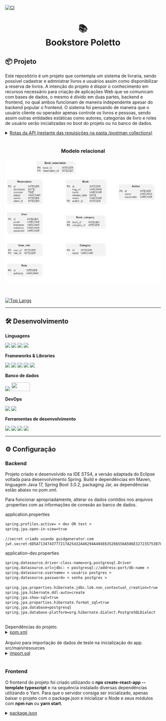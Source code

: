 [![CI](https://github.com/crysisprophet1234/Bookstore-Poletto/actions/workflows/main.yaml/badge.svg?branch=main)](https://github.com/crysisprophet1234/Bookstore-Poletto/actions/workflows/main.yaml)


<h1 align="center">
📚<br>Bookstore Poletto
</h1>

## 📦 Projeto

 Este repositório é um projeto que contempla um sistema de livraria, sendo possível cadastrar e admnistrar livros e usuários assim como disponibilizar a reserva de livros. A intenção do projeto é dispor o conhecimento em recursos necessário para criação de aplicações Web que se comunicam com bases de dados, o mesmo é divido em duas partes, backend e frontend, no qual ambos funcionam de maneira independente apesar do backend popular o frontend. O sistema foi pensando de maneira que o usuário cliente ou operador apenas controle os livros e pessoas, sendo assim outras entidades estáticas como autores, categorias de livro e roles de usuário serão inicializadas no boot do projeto ou no banco de dados.

 <details>
    <summary><u>Rotas da API (restante das requisições na pasta /postman collections)</u></summary>

| Verbo HTTP 	|                  CRUD                  	|                         URL                        	|                                   Valor                                   	|
|:----------:	|:--------------------------------------:	|:--------------------------------------------------:	|:-------------------------------------------------------------------------:	|
|     GET    	|              Read all books            	|             localhost:8080/api/v1/books            	|                                    -/-                                    	|
|     GET    	|             Read book by id            	|        localhost:8080/api/v1/books/${valor}        	|                                ID do livro                                	|
|     GET    	|           Read book by status          	|     localhost:8080/api/v1books?booked=${valor}     	|                        0 = disponível 1 = reservado                       	|
|    POST    	|               Create book              	|             localhost:8080/api/v1/books            	| raw/JSON: { name, releaseDate, imgUrl, author { id }, categories { id } } 	|
|     PUT    	|               Update book              	|        localhost:8080/api/v1/books/${valor}        	|                 ID do livro  raw/JSON: { dados de insert }                	|
|    POST    	| Create reservation, update book status 	|         localhost:8080/api/v1/reservations         	|              raw/JSON:  { weeks, cliente { id }, books { id }             	|
|     PUT    	| Update reservation, update book status 	| localhost:8080/api/v1/reservations/return/${valor} 	|                        ID do livro a ser devolvido                        	| 
|	 POST		|			Authenticate user				|		localhost:8080/api/v1/authenticate				|						raw/JSON: { email, password }							|
|	 POST		|			   Create user					|		   localhost:8080/api/v1/register				| 		raw/JSON: { firstname, lastname, email, password, roles { id } }		| 

 </details>

 <br>

 <h3 align="center">Modelo relacional</h3>

<p align="right">
 <img src="model.png" />
</p>

 <br>

[![Top Langs](https://github-readme-stats-crysisprophet1234.vercel.app/api/top-langs/?username=crysisprophet1234&exclude_repo=DSCatalog,springboot3-jpa-demo,springboot3-security6-JWT-demo,cv-poletto,DSViaCEP,github-readme-stats&custom_title=Tecnologias%20utilizadas&langs_count=10&layout=compact)](https://github.com/anuraghazra/github-readme-stats)


---

## 🛠️ Desenvolvimento

**Linguagens**

<p>
<img src="https://img.shields.io/badge/Java-ED8B00?style=for-the-badge&logo=java&logoColor=white" />

<img src="https://img.shields.io/badge/JavaScript-323330?style=for-the-badge&logo=javascript&logoColor=F7DF1E" />

<img src="https://img.shields.io/badge/HTML5-E34F26?style=for-the-badge&logo=html5&logoColor=white" />

<img src="https://img.shields.io/badge/CSS3-1572B6?style=for-the-badge&logo=css3&logoColor=white" />
</p>

**Frameworks & Libraries**

<p>
<img src="https://img.shields.io/badge/Spring-6DB33F?style=for-the-badge&logo=spring&logoColor=white" />

<img src="https://img.shields.io/badge/React-20232A?style=for-the-badge&logo=react&logoColor=61DAFB" />

<img src="https://img.shields.io/badge/Sass-CC6699?style=for-the-badge&logo=sass&logoColor=white" />

<img src="https://img.shields.io/badge/TypeScript-007ACC?style=for-the-badge&logo=typescript&logoColor=white" />

<img src="https://img.shields.io/badge/Bootstrap-563D7C?style=for-the-badge&logo=bootstrap&logoColor=white" />
</p>

**Banco de dados**

<p>
<img src="https://img.shields.io/badge/PostgreSQL-316192?style=for-the-badge&logo=postgresql&logoColor=white" />

<img height="28px" width="60px" src="http://h2database.com/html/images/h2-logo-2.png" />
</p>

**DevOps**

<p>
<img src="https://img.shields.io/badge/Git-E34F26?style=for-the-badge&logo=git&logoColor=white" />

<img src="https://img.shields.io/badge/GitHub-100000?style=for-the-badge&logo=github&logoColor=white" />
</p>

**Ferramentas de desenvolvimento**

<p>
<img src="https://img.shields.io/badge/-Visual%20Studio%20Code-333333?style=for-the-badge&logo=visual-studio-code&logoColor=007ACC" />

<img src="https://img.shields.io/badge/-Eclipse-E34F26?style=for-the-badge&logo=eclipse-ide&logoColor=2C2255" />

<img src="https://img.shields.io/badge/-Postman-323330?style=for-the-badge&logo=postman" />

<img src="https://img.shields.io/badge/-pgAdmin4-404D59?style=for-the-badge&logo=postgresql" />
</p>

---

## ⚙️ Configuração

<h3>Backend</h3>

<p> Projeto criado e desenvolvido na IDE STS4, a versão adaptada do Eclipse voltada para desenvolvimento Spring. Build e dependências em Maven, linguagem Java 17, Spring Boot 3.0.2, packaging Jar, as dependências estão abaixo no pom.xml.
</p>

<p>Para funcionar apropriadamente, alterar os dados contidos nos arquivos .properties com as informações de conexão ao banco de dados.
</p>

application.properties

```
spring.profiles.active= < dev OR test >
spring.jpa.open-in-view=true

//secret criado usando guidgenerator.com
jwt.secret:6D5A7134743777217A25432A46294A404E635266556A586E3272357538782F41

```

application-dev.properties

```
spring.datasource.driver-class-name=org.postgresql.Driver
spring.datasource.url=jdbc: < postgresql://address:port/db-name >
spring.datasource.username= < usuário postgres >
spring.datasource.password= < senha postgres >

spring.jpa.properties.hibernate.jdbc.lob.non_contextual_creation=true
spring.jpa.hibernate.ddl-auto=create
spring.jpa.show-sql=true
spring.jpa.properties.hibernate.format_sql=true
spring.jpa.database=postgresql
spring.jpa.database-platform=org.hibernate.dialect.PostgreSQLDialect

```
<br>
Dependências do projeto.

<details>
    <summary><u>pom.xml</u></summary>

```
<?xml version="1.0" encoding="UTF-8"?>
<project xmlns="http://maven.apache.org/POM/4.0.0" xmlns:xsi="http://www.w3.org/2001/XMLSchema-instance" xsi:schemaLocation="http://maven.apache.org/POM/4.0.0 https://maven.apache.org/xsd/maven-4.0.0.xsd">
	<modelVersion>4.0.0</modelVersion>
	<parent>
		<groupId>org.springframework.boot</groupId>
		<artifactId>spring-boot-starter-parent</artifactId>
		<version>3.0.2</version>
		<relativePath /> <!-- lookup parent from repository -->
	</parent>
	<groupId>com.poletto</groupId>
	<artifactId>bookstore</artifactId>
	<version>0.0.1-SNAPSHOT</version>
	<name>bookstore</name>
	<description>bookstore project-interact</description>
	<properties>
		<java.version>17</java.version>
	</properties>
	<dependencies>
		<dependency>
			<groupId>org.springframework.boot</groupId>
			<artifactId>spring-boot-starter-data-jpa</artifactId>
		</dependency>
		<dependency>
			<groupId>org.springframework.boot</groupId>
			<artifactId>spring-boot-starter-security</artifactId>
		</dependency>
		<dependency>
			<groupId>org.springframework.boot</groupId>
			<artifactId>spring-boot-starter-web</artifactId>
		</dependency>
		<dependency>
			<groupId>com.h2database</groupId>
			<artifactId>h2</artifactId>
			
		</dependency>
		<dependency>
			<groupId>org.postgresql</groupId>
			<artifactId>postgresql</artifactId>
			
		</dependency>
		<dependency>
			<groupId>org.springframework.boot</groupId>
			<artifactId>spring-boot-starter-test</artifactId>
			<scope>test</scope>
		</dependency>
		<dependency>
			<groupId>org.springframework.security</groupId>
			<artifactId>spring-security-test</artifactId>
			<scope>test</scope>
		</dependency>
		<dependency>
			<groupId>io.jsonwebtoken</groupId>
			<artifactId>jjwt-api</artifactId>
			<version>0.11.5</version>
		</dependency>
		<dependency>
			<groupId>io.jsonwebtoken</groupId>
			<artifactId>jjwt-impl</artifactId>
			<version>0.11.5</version>
		</dependency>
		<dependency>
			<groupId>io.jsonwebtoken</groupId>
			<artifactId>jjwt-jackson</artifactId>
			<version>0.11.5</version>
		</dependency>
	</dependencies>
	<build>
		<plugins>
			<plugin>
				<groupId>org.springframework.boot</groupId>
				<artifactId>spring-boot-maven-plugin</artifactId>
			</plugin>
		</plugins>
	</build>
</project>
```

</details>

<br>
Arquivo para importação de dados de teste na inicialização do app. src/main/resources

<details>
    <summary><u>import.sql</u></summary>

```
--usuarios

INSERT INTO tb_user VALUES (default, 'leo@gmail.com', 'Leonardo', 'Poletto Casagrande', '$2a$10$YYdXGIgspPM/gnVuk1S/m.NqKmE3Gg3gkWLk74PRlpnnqELnpyW7O');
INSERT INTO tb_user VALUES (default, 'admin@gmail.com', 'Admin', 'Admin', '$2a$10$eACCYoNOHEqXve8aIWT8Nu3PkMXWBaOxJ9aORUYzfMQCbVBIhZ8tG');
INSERT INTO tb_user VALUES (default, 'john@gmail.com', 'John', 'Doe', '$2a$10$eACCYoNOHEqXve8aIWT8Nu3PkMXWBaOxJ9aORUYzfMQCbVBIhZ8tG');
INSERT INTO tb_user VALUES (default, 'customer@gmail.com', 'Customer', 'Customer', '$2a$10$eACCYoNOHEqXve8aIWT8Nu3PkMXWBaOxJ9aORUYzfMQCbVBIhZ8tG');

INSERT INTO tb_role (authority) VALUES ('ROLE_CUSTOMER');
INSERT INTO tb_role (authority) VALUES ('ROLE_OPERATOR');
INSERT INTO tb_role (authority) VALUES ('ROLE_ADMIN');

INSERT INTO tb_user_role (user_id, role_id) VALUES (1, 1);
INSERT INTO tb_user_role (user_id, role_id) VALUES (1, 2);
INSERT INTO tb_user_role (user_id, role_id) VALUES (1, 3);
INSERT INTO tb_user_role (user_id, role_id) VALUES (2, 1);
INSERT INTO tb_user_role (user_id, role_id) VALUES (2, 2);
INSERT INTO tb_user_role (user_id, role_id) VALUES (2, 3);
INSERT INTO tb_user_role (user_id, role_id) VALUES (3, 1);
INSERT INTO tb_user_role (user_id, role_id) VALUES (3, 2);
INSERT INTO tb_user_role (user_id, role_id) VALUES (4, 1);

--livros

INSERT INTO tb_category VALUES (default, 'thriller');
INSERT INTO tb_category VALUES (default, 'fantasy');
INSERT INTO tb_category VALUES (default, 'romance');
INSERT INTO tb_category VALUES (default, 'engineering');
INSERT INTO tb_category VALUES (default, 'adventure');
INSERT INTO tb_category VALUES (default, 'terror');
INSERT INTO tb_category VALUES (default, 'biography');
INSERT INTO tb_category VALUES (default, 'comedy');
INSERT INTO tb_category VALUES (default, 'children and family');
INSERT INTO tb_category VALUES (default, 'nature');
INSERT INTO tb_category VALUES (default, 'politics');

INSERT INTO tb_author VALUES (default, 'United States', 'Stephen King');
INSERT INTO tb_author VALUES (default, 'United States', 'Robert Cecil Martin');
INSERT INTO tb_author VALUES (default, 'United States', 'H. P. Lovecraft');
INSERT INTO tb_author VALUES (default, 'United Kingdom', 'J. K. Rowling');
INSERT INTO tb_author VALUES (default, 'United States', 'George R. R. Martin');
INSERT INTO tb_author VALUES (default, 'Brazil', 'Ailton Krenak');

INSERT INTO tb_book VALUES (default, 'https://m.media-amazon.com/images/I/61dOYnvCQ2L._SY344_BO1,204,203,200_QL70_ML2_.jpg', 'Outsider', '2018-05-22', 'AVAILABLE', 1);  --'AVAILABLE'
INSERT INTO tb_book VALUES (default, 'https://m.media-amazon.com/images/I/41SH-SvWPxL.jpg', 'Clean Code', '2008-08-01', 'AVAILABLE', 2);
INSERT INTO tb_book VALUES (default, 'https://m.media-amazon.com/images/I/41XGebnVM+L._SY346_.jpg', 'The Colour Out of Space', '1927-09-05', 'AVAILABLE', 3);
INSERT INTO tb_book VALUES (default, 'https://m.media-amazon.com/images/I/5165He67NEL._SY346_.jpg', 'Harry Potter and the Philosophers Stone', '1997-06-26', 'AVAILABLE', 4);
INSERT INTO tb_book VALUES (default, 'https://m.media-amazon.com/images/I/51D+-f5UcDL.jpg', 'A Game of Thrones', '1996-08-01', 'AVAILABLE', 5);
INSERT INTO tb_book VALUES (default, 'https://m.media-amazon.com/images/P/B07RNQB854.01._SCLZZZZZZZ_SX500_.jpg', 'Ideias para Adiar o Fim do Mundo', '2020-07-24', 'AVAILABLE', 6);


INSERT INTO tb_book_category VALUES (1, 1);
INSERT INTO tb_book_category VALUES (1, 6);
INSERT INTO tb_book_category VALUES (2, 4);
INSERT INTO tb_book_category VALUES (3, 6);
INSERT INTO tb_book_category VALUES (4, 2);
INSERT INTO tb_book_category VALUES (4, 5);
INSERT INTO tb_book_category VALUES (5, 2);
INSERT INTO tb_book_category VALUES (5, 5);
INSERT INTO tb_book_category VALUES (5, 11);
INSERT INTO tb_book_category VALUES (6, 10);

--reservas

INSERT INTO tb_reservation (moment, client_id, weeks, devolution, status) VALUES ('2023-02-18T17:38', 4, 2, '2023-03-04', default);
INSERT INTO tb_reservation (moment, client_id, weeks, devolution, status) VALUES ('2023-02-02T09:22', 2, 1, '2023-02-09', default);
INSERT INTO tb_reservation (moment, client_id, weeks, devolution, status) VALUES ('2023-01-25T13:59', 3, 3, '2023-02-15', default);
INSERT INTO tb_reservation (moment, client_id, weeks, devolution, status) VALUES ('2022-12-27T10:05', 2, 2, '2023-01-10', default);
INSERT INTO tb_reservation (moment, client_id, weeks, devolution, status) VALUES ('2023-02-07T15:13', 4, 4, '2023-03-15', default);

INSERT INTO tb_book_reservation (reservation_id, book_id)  VALUES (1, 2);
INSERT INTO tb_book_reservation (reservation_id, book_id)  VALUES (1, 6);
INSERT INTO tb_book_reservation (reservation_id, book_id)  VALUES (2, 1);
INSERT INTO tb_book_reservation (reservation_id, book_id)  VALUES (3, 5);
INSERT INTO tb_book_reservation (reservation_id, book_id)  VALUES (4, 4);
INSERT INTO tb_book_reservation (reservation_id, book_id)  VALUES (5, 3);
```

</details>

<br>

<h3>Frontend</h3>

<p> O frontend do projeto foi criado utilizando o <b>npx create-react-app --template typescript</b> e na sequência instalado diversas dependências utilizando o Yarn. Para que o servidor consiga ser inicializado, apenas baixar o projeto com o package.json e inicializar o Node e seus módulos com <b>npm run</b> ou <b>yarn start</b>.
</p>

<details>
    <summary><u>package.json</u></summary>

```
{
  "name": "bookstore",
  "version": "0.1.0",
  "private": true,
  "dependencies": {
    "@popperjs/core": "^2.11.6",
    "@testing-library/jest-dom": "^5.16.5",
    "@testing-library/react": "^13.4.0",
    "@testing-library/user-event": "^13.5.0",
    "@types/jest": "^27.5.2",
    "@types/jwt-decode": "^3.1.0",
    "@types/node": "^16.18.12",
    "@types/qs": "^6.9.7",
    "@types/react": "^18.0.28",
    "@types/react-dom": "^18.0.11",
    "@types/react-router-dom": "^5.1.7",
    "axios": "^1.3.4",
    "bootstrap": "5.2.0-beta1",
    "jwt-decode": "^3.1.2",
    "node-sass": "7.0.1",
    "qs": "^6.11.0",
    "react": "^18.2.0",
    "react-content-loader": "^6.2.0",
    "react-dom": "^18.2.0",
    "react-hook-form": "^7.43.2",
    "react-router-dom": "^5.2.0",
    "react-scripts": "5.0.1",
    "typescript": "^4.9.5",
    "web-vitals": "^2.1.4"
  },
  "scripts": {
    "start": "react-scripts start",
    "build": "react-scripts build",
    "test": "react-scripts test",
    "eject": "react-scripts eject"
  },
  "eslintConfig": {
    "extends": [
      "react-app",
      "react-app/jest"
    ]
  },
  "browserslist": {
    "production": [
      ">0.2%",
      "not dead",
      "not op_mini all"
    ],
    "development": [
      "last 1 chrome version",
      "last 1 firefox version",
      "last 1 safari version"
    ]
  }
}
```

</details>


